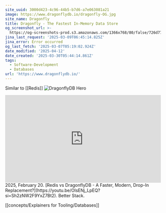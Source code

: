 ```yaml
---
site_uuid: 3000d423-4c96-44b5-b7d6-a7e063081a21
image: https://www.dragonflydb.io/dragonfly-OG.jpg
site_name: Dragonfly
title: Dragonfly - The Fastest In-Memory Data Store
og_screenshot_url: >-
  https://og-screenshots-prod.s3.amazonaws.com/1366x768/80/false/726d774f288ee4d541376fd94a2b388f887468a19755795cff1fc8e0107763e9.jpeg
jina_last_request: '2025-03-09T06:45:14.825Z'
jina_error: Error occurred
og_last_fetch: '2025-03-07T05:19:02.924Z'
date_modified: '2025-04-12'
date_created: '2025-03-30T05:44:14.861Z'
tags:
  - Software-Development
  - Databases
url: 'https://www.dragonflydb.io/'
---
```










































Similar to [[Redis]]
![DragonflyDB Hero](https://i.imgur.com/XEncpr6.png)

<iframe 
  style="aspect-ratio:16/9;width:100%;height:auto" 
  src="https://www.youtube.com/embed/OlsENj_LpEQ?si=Sh2zNW2F9YxZ7Bt2" 
  title="YouTube video player" 
  frameborder="0" 
  allow="accelerometer; autoplay; clipboard-write; encrypted-media; gyroscope; picture-in-picture; web-share" 
  referrerpolicy="strict-origin-when-cross-origin" 
  allowfullscreen
></iframe>
2025, February 20. [Redis vs DragonflyDB - A Faster, Modern, Drop-In Replacement?](https://youtu.be/OlsENj_LpEQ?si=Sh2zNW2F9YxZ7Bt2). Better Stack.

[[concepts/Explainers for Tooling/Databases]]

